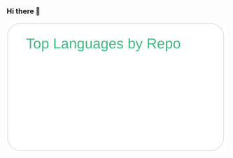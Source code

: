 ### Hi there 👋

<!--
**jeremy-zen/jeremy-zen** is a ✨ _special_ ✨ repository because its `README.md` (this file) appears on your GitHub profile.

Here are some ideas to get you started:

- 🔭 I’m currently working on ...
- 🌱 I’m currently learning ...
- 👯 I’m looking to collaborate on ...
- 🤔 I’m looking for help with ...
- 💬 Ask me about ...
- 📫 How to reach me: ...
- 😄 Pronouns: ...
- ⚡ Fun fact: ...
-->

[![](https://raw.githubusercontent.com/jeremy-zen/jeremy-zen/main/profile-summary-card-output/vue/1-repos-per-language.svg)](https://github.com/vn7n24fzkq/github-profile-summary-cards)

